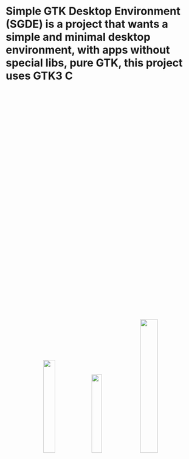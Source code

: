 # Simple GTK Desktop Environment (SGDE) is a project that wants a simple and minimal desktop environment, with apps without special libs, pure GTK, this project uses GTK3 C

<p align="center" width="100%">
  <img width=25% src="https://upload.wikimedia.org/wikipedia/commons/7/71/GTK_logo.svg">
  <img width=23% src="https://raw.githubusercontent.com/abrahamcalf/programming-languages-logos/master/src/c/c.svg">
  <img width=30% style="margin-top: 604px" src="https://www.geany.org/static/img/geany.svg" >
</p>
